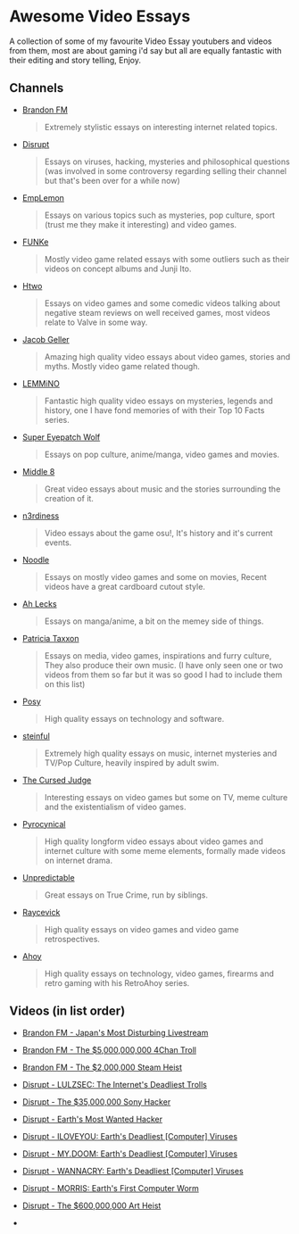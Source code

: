 # Awesome Video Essays

A collection of some of my favourite Video Essay youtubers and videos from them, most are about gaming i'd say but all are equally fantastic with their editing and story telling, Enjoy.

## Channels
- [Brandon FM](https://www.youtube.com/@BrandonFM)
  > Extremely stylistic essays on interesting internet related topics.
- [Disrupt](https://www.youtube.com/@DisruptReality)
  > Essays on viruses, hacking, mysteries and philosophical questions (was involved in some controversy regarding selling their channel but that's been over for a while now)
- [EmpLemon](https://www.youtube.com/@EmperorLemon)
  > Essays on various topics such as mysteries, pop culture, sport (trust me they make it interesting) and video games.
- [FUNKe](https://www.youtube.com/@FUNKe)
  > Mostly video game related essays with some outliers such as their videos on concept albums and Junji Ito.
- [Htwo](https://www.youtube.com/@htwo1)
  > Essays on video games and some comedic videos talking about negative steam reviews on well received games, most videos relate to Valve in some way.
- [Jacob Geller](https://www.youtube.com/@JacobGeller)
  > Amazing high quality video essays about video games, stories and myths. Mostly video game related though. 
- [LEMMiNO](https://www.youtube.com/@LEMMiNO)
  > Fantastic high quality video essays on mysteries, legends and history, one I have fond memories of with their Top 10 Facts series.
- [Super Eyepatch Wolf](https://www.youtube.com/@supereyepatchwolf3007)
  > Essays on pop culture, anime/manga, video games and movies.
- [Middle 8](https://www.youtube.com/@Middle8)
  > Great video essays about music and the stories surrounding the creation of it.
- [n3rdiness](https://www.youtube.com/@n3rdiness)
  > Video essays about the game osu!, It's history and it's current events.
- [Noodle](https://www.youtube.com/@noodlefunny)
  > Essays on mostly video games and some on movies, Recent videos have a great cardboard cutout style.
- [Ah Lecks](https://www.youtube.com/@Ah_Lecks)
  > Essays on manga/anime, a bit on the memey side of things.
- [Patricia Taxxon](https://www.youtube.com/@Patricia_Taxxon)
  > Essays on media, video games, inspirations and furry culture, They also produce their own music. (I have only seen one or two videos from them so far but it was so good I had to include them on this list) 
- [Posy](https://www.youtube.com/@PosyMusic)
  > High quality essays on technology and software.
- [steinful](https://www.youtube.com/@steinful)
  > Extremely high quality essays on music, internet mysteries and TV/Pop Culture, heavily inspired by adult swim.
- [The Cursed Judge](https://www.youtube.com/@TheCursedJudge)
  > Interesting essays on video games but some on TV, meme culture and the existentialism of video games.
- [Pyrocynical](https://www.youtube.com/@Pyrocynical)
  > High quality longform video essays about video games and internet culture with some meme elements, formally made videos on internet drama.
- [Unpredictable](https://www.youtube.com/@unpred.ictable)
  > Great essays on True Crime, run by siblings.
- [Raycevick](https://www.youtube.com/channel/UC1JTQBa5QxZCpXrFSkMxmPw)
  > High quality essays on video games and video game retrospectives.
- [Ahoy](https://www.youtube.com/user/XboxAhoy)
  > High quality essays on technology, video games, firearms and retro gaming with his RetroAhoy series.

## Videos (in list order)
- [Brandon FM - Japan's Most Disturbing Livestream](https://youtu.be/949-HGmpnRQ?si=v5oohtMBcIJXu0lT)
- [Brandon FM - The $5,000,000,000 4Chan Troll](https://youtu.be/fQCIqyRlzUY?si=IXTf8_YQgY9io55N)
- [Brandon FM - The $2,000,000 Steam Heist](https://youtu.be/YyF_A6xs9bw?si=s3RUdg_CDRjxdae1)

- [Disrupt - LULZSEC: The Internet's Deadliest Trolls](https://youtu.be/4JChLsD3zxQ?si=p0Doj2AJLaj72dDr)
- [Disrupt - The $35,000,000 Sony Hacker](https://youtu.be/I1xjCMqqrgY?si=9nLnTPn1hnnszXec)
- [Disrupt - Earth's Most Wanted Hacker](https://youtu.be/PlbUYl67LTY?si=AmqVRyl5wufEYGSV)
- [Disrupt - ILOVEYOU: Earth's Deadliest [Computer] Viruses](https://youtu.be/soZyb6lMx4c?si=LtkW978vPESgqmzX)
- [Disrupt - MY.DOOM: Earth's Deadliest [Computer] Viruses](https://youtu.be/7kPNVKqSGz0?si=1l17stN9ILxmed9A)
- [Disrupt - WANNACRY: Earth's Deadliest [Computer] Viruses](https://youtu.be/I5Wxh-rCzrY?si=jpD2jQjK4bt7LuJe)
- [Disrupt - MORRIS: Earth's First Computer Worm](https://youtu.be/7BRTixIDzzE?si=RQMt3uCi2Aig88ZW)
- [Disrupt - The $600,000,000 Art Heist](https://youtu.be/QnYRBaxF04M?si=lfAbMtjlgOK9FOvC)

- 


